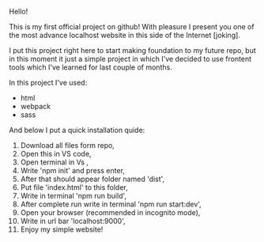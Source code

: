 Hello!

This is my first official project on github! 
With pleasure I present you one of the most advance localhost website in this side of the Internet [joking].

I put this project right here to start making foundation to my future repo, but in this moment it just a simple project in which I've decided to use
frontent tools which I've learned for last couple of months.

In this project I've used:  
- html  
- webpack  
- sass  

And below I put a quick installation quide:

1. Download all files form repo,  
2. Open this in VS code,  
3. Open terminal in Vs ,  
4. Write 'npm init' and press enter,  
5. After that should appear folder named 'dist',  
6. Put file 'index.html' to this folder,  
7. Write in terminal 'npm run build',  
8. After complete run write in terminal 'npm run start:dev',  
9. Open your browser (recommended in incognito mode),  
10. Write in url bar 'localhost:9000',  
11. Enjoy my simple website!  
